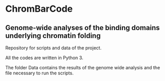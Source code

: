 # ChromBarCode

## Genome-wide analyses of the binding domains underlying chromatin folding

Repository for scripts and data of the project.

All the codes are written in Python 3.

The folder Data contains the results of the genome wide analysis and the file necessary to run the scripts.

